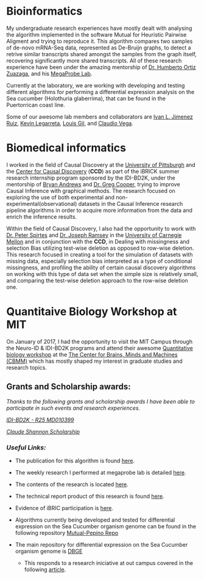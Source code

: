 # Bioinformatics

My undergraduate research experiences have mostly dealt with analysing the algorithm implemented in the software Mutual for Heuristic Pairwise Aligment and trying to reproduce it. This algorithm compares two samples of de-novo mRNA-Seq data, represented as De-Bruijn graphs, to detect a retrive similar transcripts shared amongst the samples from the graph itself, recovering significantly more shared transcripts. All of these research experience have been under the amazing mentorship of [Dr. Humberto Ortiz Zuazaga](http://ccom.uprrp.edu/~humberto/), and his [MegaProbe Lab](https://ccom.uprrp.edu/~humberto/megaprobe/pages/about.html).

Currently at the laboratory, we are working with developing and testing different algorithms for performing a differential expression analysis on the Sea cucumber (Holothuria glaberrima), that can be found in the Puertorrican coast line.

Some of our awesome lab members and collaborators are [Ivan L. Jimenez Ruiz](https://github.com/Nacrokill/), [Kevin Legarreta](https://github.com/Kevinlega), [Louis Gil](https://github.com/LouisGil), and [Claudio Vega](https://github.com/cvega69).

# Biomedical informatics  

I worked in the field of Causal Discovery at the [University of Pittsburgh](https://www.pitt.edu/) and the [Center for Causal Discovery](https://www.ccd.pitt.edu/) (**CCD**) as part of the iBRICK summer research internship program sponsored by the IDI-BD2K, under the mentorship of [Bryan Andrews](http://www.pitt.edu/~bja43/) and [Dr. Greg Cooper](http://www.ccd.pitt.edu/listings/gregory-cooper/), trying to improve Causal Inference with graphical methods. The research focused on exploring the use of both experimental and non-experimental(observational) datasets in the Causal Inference research pipeline algorithms in order to acquire more information from the data and enrich the inference results.

Within the field of Causal Discovery, I also had the opportunity to work with [Dr. Peter Spirtes](https://www.cmu.edu/dietrich/philosophy/people/faculty/spirtes.html) and [Dr. Joseph Ramsey](https://www.cmu.edu/dietrich/philosophy/people/faculty/ramsey.html) in the  [University of Carnegie Mellon](https://www.cmu.edu/) and in conjunction with the **CCD**, in Dealing with missingness and selection Bias utilizing test-wise deletion as opposed to row-wise deletion. This research focused in creating a tool for the simulation of datasets with missing data, especially selection bias interpreted as a type of conditional missingness, and profiling the ability of certain causal discovery algorithms on working with this type of data set when the simple size is relatively small, and comparing the test-wise deletion approach to the row-wise deletion one.

# Quantitaive Biology Workshop at MIT

On January of 2017, I had the opportunity to visit the MIT Campus through the Neuro-ID & IDI-BD2K programs and attend their awesome [Quantitative biology workshop](https://cbmm.mit.edu/diversity/january-workshop-introduction-computational-tools-used-neuroscience-research) at the [The Center for Brains, Minds and Machines (CBMM)](https://cbmm.mit.edu) which has mostly shaped my interest in graduate studies and research topics. 

## Grants and Scholarship awards:
_Thanks to the following grants and scholarship awards I have been able to participate in such events and research experiences._

[_IDI-BD2K - R25 MD010399_](https://idi-bd2k.hpcf.upr.edu/about/)

[_Claude Shannon Scholarship_](http://ccom.uprrp.edu/~sstem/)

### _Useful Links:_

+ The publication for this algorithm is found [here](http://www.rna-seqblog.com/mutual-heuristic-pairwise-alignment-of-de-bruijn-graphs-to-facilitate-simultaneous-transcript-discovery/).  

+ The weekly research I performed at megaprobe lab is detailed [here](https://github.com/Omig12/megaprobe-lab/blob/master/content/israel.md).

+ The contents of the research is located [here](https://github.com/Omig12/megaprobe-lab/tree/master/content/Mutual_Files).

+ The technical report product of this research is found [here](https://ccom.uprrp.edu/~humberto/megaprobe/images/israel-may-2016.pdf).

+ Evidence of iBRIC participation is [here](https://idi-bd2k.hpcf.upr.edu/2017/08/16/nuestros-estudiantes-en-internados-de-verano-2017-4/
).

+ Algorithms currently being developed and tested for differential expression on the Sea Cucumber organism genome can be found in the following repository [Mutual-Pepino Repo](https://github.com/Omig12/Mutual-pepino)

+ The main repository for differential expression on the Sea Cucumber organism genome is [DBGE](https://github.com/Omig12/DBGDE)
  + This responds to a research iniciative at out campus covered in the following [article](https://www.cienciapr.org/en/monthly-story/sea-cucumbers-and-regeneration).
